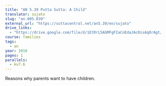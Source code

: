 ```yaml
---
title: "AN 5.39 Putta Sutta: A Child"
translator: sujato
slug: "an.005.039"
external_url: "https://suttacentral.net/an5.39/en/sujato"
drive_links:
  - "https://drive.google.com/file/d/1EtRrL5AGMFgFIaCnEdaJAc0isAqOrAgt/view?usp=drivesdk"
course: families
tags:
  - an
year: 2018
pages: 1
parallels:
  - kv7.6
---
```


Reasons why parents want to have children.
